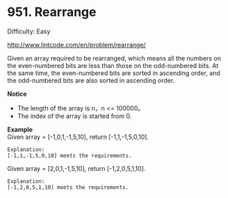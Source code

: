 # 951. Rearrange

Difficulty: Easy

http://www.lintcode.com/en/problem/rearrange/

Given an array required to be rearranged, which means all the numbers on the even-numbered bits are less than those on the odd-numbered bits. At the same time, the even-numbered bits are sorted in ascending order, and the odd-numbered bits are also sorted in ascending order.

**Notice**  
* The length of the array is n，n <= 100000。
* The index of the array is started from 0.

**Example**  
Given array = [-1,0,1,-1,5,10], return [-1,1,-1,5,0,10].
```
Explanation:
[-1,1,-1,5,0,10] meets the requirements.
```
Given array = [2,0,1,-1,5,10], return [-1,2,0,5,1,10].
```
Explanation:
[-1,2,0,5,1,10] meets the requirements.
```
